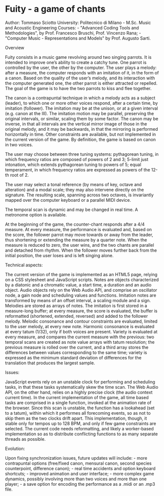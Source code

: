 # Fuity - a game of chants

Author: Tommaso Sciotto
University: Politecnico di Milano - M.Sc. Music and Acoustic Engineering
Courses:
	- "Advanced Coding Tools and Methodologies", by Prof. Francesco Bruschi, Prof. Vincenzo Rana;
	- "Computer Music - Representations and Models" by Prof. Augusto Sarti.



Overview

Fuity consists in a music game revolving around two singing parrots.
It is intended to improve one’s ability to create a catchy tune.
One parrot is controlled by the user, the other by the computer. The user plays a melody: after a measure, the computer responds with an imitation of it, in the form of a canon.
Based on the quality of the user’s melody, and its interaction with the computer generated one, the other parrot is either attracted or repelled.
The goal of the game is to have the two parrots to kiss and flee together.

The canon is a contrapuntal technique in which a melody acts as a subject (leader), to which one or more other voices respond, after a certain time, by imitation (follower).
The imitation may be at the unison, or at a given interval (e.g. canon at the III).
The imitation motion may be parallel, preserving the original intervals, or similar, scaling them by some factor.
The canon may be inverse, in that all intervals are the vertical mirror image of those in the original melody, and it may be backwards, in that the mirroring is performed horizontally in time. 
Other constraints are available, but not implemented in the current version of the game.
By definition, the game is based on canon in two voices.

The user may choose between three tuning systems: pythagorean tuning, in which frequency ratios are composed of powers of 2 and 3; 5-limit just intonation, which extends pythagorean tuning to powers of 5; equal temperament, in which frequency ratios are expressed as powers of the 12-th root of 2.

The user may select a tonal reference (by means of key, octave and alteration) and a modal scale; they may also intervene directly on the signature. The resulting scale, spanning across two octaves, is invariantly mapped over the computer keyboard or a parallel MIDI device.

The temporal scan is dynamic and may be changed in real time.
A metronome option is available.

At the beginning of the game, the counter-chant responds after a 4/4 measure.
At every measure, the performance is evaluated and, based on the score, the follower parrot may move towards or away from the leader, thus shortening or extending the measure by a quarter note.
When the measure is reduced to zero, the user wins, and the two chants are parallel and detached from rhythm.
When the follower moves further back from the initial position, the user loses and is left singing alone.



Technical aspects:

The current version of the game is implemented as an HTML5 page, relying on a CSS stylesheet and JavaScript scripts.
Notes are objects characterized by a diatonic and a chromatic value, a start time, a duration and an audio object.
Audio objects rely on the Web Audio API, and comprise an oscillator node, a gain node and scheduling values and functions.
Imitation notes are transformed by means of an offset interval, a scaling module and a sign.
Melodies are stored as arrays of notes. The imitation is first stored in a measure-long buffer; at every measure, the score is evaluated, the buffer is reformatted (shortened, extended, reversed) and added to the follower melody.
Melodic consonance and contour constraints are evaluated, limited to the user melody, at every new note.
Harmonic consonance is evaluated at every tatum (1/32), only if both voices are present.
Variety is evaluated at every measure, and compares the current measure with the previous: two temporal scans are created as note value arrays with tatum resolution; the previous measure is rolled over the current, and a third array stores the differences between values corresponding to the same time; variety is expressed as the minimum standard deviation of differences for the translation that produces the largest sample.



Issues:

JavaScript events rely on an unstable clock for performing and scheduling tasks, in that these tasks systematically skew the time scan.
The Web Audio API, on the other hand, relies on a highly precise clock (the audio context current time).
In the current implementation of the game, all time based tasks are comprised in a single function, invoked at the animation rate of the browser. Since this scan is unstable, the function has a lookahead (set to a tatum), within which it performes all forecoming events, so as not to skip them as the two clocks drift apart.
This implementation, though, it stable only for tempos up to 128 BPM, and only if few game constraints are selected.
The current code needs reformatting, and likely a worker-based implementation so as to distribute conflicting functions to as many separate threads as possible.



Evolution:

Upon fixing synchronization issues, future updates will include:
	- more contrapuntal options (free/fixed canon, mensural canon, second species counterpoint, difference canon);
	- real time accidents and option keyboard shortcuts;
	- improved animation and user interface;
	- more complex game dynamics, possibly involving more than two voices and more than one player;
	- a save option for encoding the performance as a .midi or an .mp3 file.
